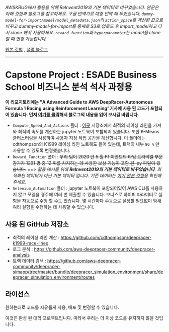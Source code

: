 

*AWSKRUG에서 활용을 위해 ReInvent2019의 기본 데이터로 바꾸었습니다.
원문은 아래 깃헙과 블로그를 참고하세요. 구글 번역기로 대충 번역 해 두었습니다.
`dummy-model-for-import/model/model_metadata.json`의 `action_space`를 계산된 값으로 바꾸고 
dummy-model-for-import를 통째로 S3로 업로드 후 import_model하고 다시 clone 해서 사용하세요.
`reward function`과 `hyperparameter`는 model을 clone할 때 변경 가능합니다.*

[원본 깃헙](https://github.com/dgnzlz/Capstone_AWS_DeepRacer) , [설명 블로그](https://towardsdatascience.com/an-advanced-guide-to-aws-deepracer-2b462c37eea)

----
# Capstone Project : ESADE Business School 비즈니스 분석 석사 과정용

**이 리포지토리에는 "A Advanced Guide to AWS DeepRacer-Autonomous Formula 1 Racing using Reinforcement Learning"기사에 사용 된 코드가 포함되어 있습니다. 먼저 [여기를 클릭](https://towardsdatascience.com/an-advanced-guide-to-aws-deepracer-2b462c37eea)해서 블로그의 내용을 읽어 보시길 바랍니다.**


- `Compute_Speed_And_Actions` 폴더 :  [이곳](https://github.com/cdthompson/deepracer-k1999-race-lines) 저장소에서 최적의 레이싱 라인을 가져와 최적의 속도를 계산하는 jupyter 노트북이 포함되어 있습니다. 
또한 K-Means 클러스터링을 사용하여 사용자 지정 작업 공간을 계산합니다. 이 폴더에는 cdthompson의 K1999 레이싱 라인 노트북도 들어 있는데, 트랙의 내부 `80 %` 만 사용할 수 있도록 변경했습니다.
- `Reward_Function` 폴더 : ~~우리 팀이 2020 년 5 월 F1 이벤트의 타임 트라이얼 부문 참가자 1291 명 중 12 위를 차지하는 데 사용한 보상 기능이 포함 된 .py 파일이 있습니다.~~
  ==> *활용 예시를 위해 **ReInvent2019의 기본 데이터로 바꾸었습니다**. 최적화된 데이터가 아닌 기본 데이터 입니다. 기존 데이터는 [여기 원본 깃헙](https://github.com/dgnzlz/Capstone_AWS_DeepRacer)을 확인해 주세요.*
- `Selenium_Automation` 폴더 : jupyter 노트북이 포함되어있어 AWS CLI를 사용하지 않고 모델을 경주에 여러 번 제출할 수 있습니다. 보너스로 하이퍼 파라미터로 실험을 자동으로 수행 할 수도 있습니다. 몇 시간마다 수동으로 설정할 필요없이 밤새 여러 실험을 수행하는 데 사용할 수 있습니다.

## 사용 된 GitHub 저장소
- 최적의 레이싱 라인 계산 : https://github.com/cdthompson/deepracer-k1999-race-lines
- 로그 분석 : https://github.com/aws-deepracer-community/deepracer-analysis
- 트랙 데이터 검색 : https://github.com/aws-deepracer-community/deepracer-simapp/tree/master/bundle/deepracer_simulation_environment/share/deepracer_simulation_environment/routes

## 라이선스
원하는대로 코드를 자유롭게 사용, 배포 및 변경할 수 있습니다.

이것은 완성 된 대학 프로젝트입니다. 따라서 우리는 더 이상 코드를 유지하지 않을 것입니다.